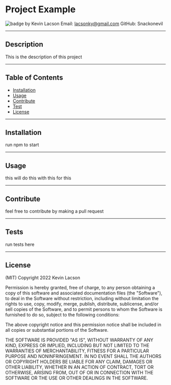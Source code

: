# Project Example
![badge](https://img.shields.io/badge/license-MIT-blue)
by Kevin Lacson
Email: lacsonky@gmail.com
GitHub: Snackonevil

---
## Description
This is the description of this project

---
## Table of Contents
- [Installation](#installation)
- [Usage](#usage)
- [Contribute](#contribute)
- [Test](#tests)
- [License](#license)

---
## Installation
run npm to start

---
## Usage
this will do this with this for this

---
## Contribute
feel free to contribute by making a pull request

---
## Tests
run tests here

---
## License 
(MIT)
Copyright 2022 Kevin Lacson

Permission is hereby granted, free of charge, to any person obtaining a copy of this software and associated documentation files (the "Software"), to deal in the Software without restriction, including without limitation the rights to use, copy, modify, merge, publish, distribute, sublicense, and/or sell copies of the Software, and to permit persons to whom the Software is furnished to do so, subject to the following conditions:
  
The above copyright notice and this permission notice shall be included in all copies or substantial portions of the Software.

THE SOFTWARE IS PROVIDED "AS IS", WITHOUT WARRANTY OF ANY KIND, EXPRESS OR IMPLIED, INCLUDING BUT NOT LIMITED TO THE WARRANTIES OF MERCHANTABILITY, FITNESS FOR A PARTICULAR PURPOSE AND NONINFRINGEMENT. IN NO EVENT SHALL THE AUTHORS OR COPYRIGHT HOLDERS BE LIABLE FOR ANY CLAIM, DAMAGES OR OTHER LIABILITY, WHETHER IN AN ACTION OF CONTRACT, TORT OR OTHERWISE, ARISING FROM, OUT OF OR IN CONNECTION WITH THE SOFTWARE OR THE USE OR OTHER DEALINGS IN THE SOFTWARE.

